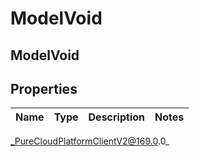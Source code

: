 # ModelVoid

## ModelVoid

## Properties

|Name | Type | Description | Notes|
|------------ | ------------- | ------------- | -------------|



_PureCloudPlatformClientV2@169.0.0_
